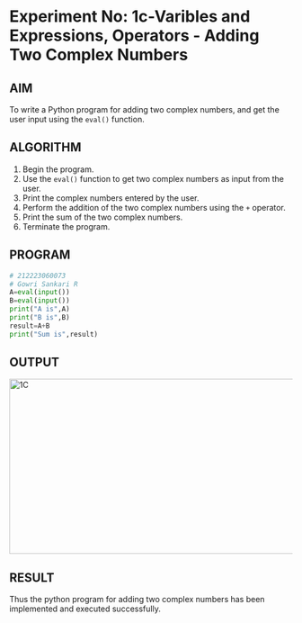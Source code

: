 # Experiment No: 1c-Varibles and Expressions, Operators - Adding Two Complex Numbers

## AIM
To write a Python program for adding two complex numbers, and get the user input using the `eval()` function.

## ALGORITHM
1. Begin the program.
2. Use the `eval()` function to get two complex numbers as input from the user.
3. Print the complex numbers entered by the user.
4. Perform the addition of the two complex numbers using the `+` operator.
5. Print the sum of the two complex numbers.
6. Terminate the program.

## PROGRAM
```python
# 212223060073
# Gowri Sankari R
A=eval(input())
B=eval(input())
print("A is",A)
print("B is",B)
result=A+B
print("Sum is",result)

```

## OUTPUT
<img width="1181" height="311" alt="1C" src="https://github.com/user-attachments/assets/c4239bb7-23b7-4943-9d96-22bb8b448e9f" />


## RESULT
Thus the python program for  adding two complex numbers has been implemented and executed successfully.
